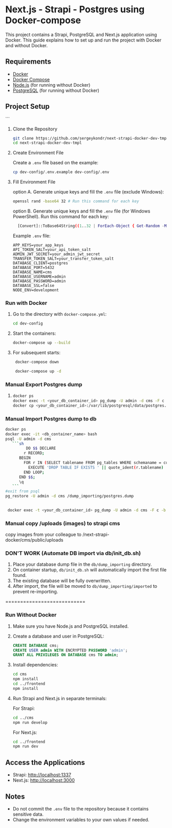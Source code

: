 # Next.js - Strapi - Postgres using Docker-compose

This project contains a Strapi, PostgreSQL and Next.js application using Docker. This guide explains how to set up and run the project with Docker and without Docker.

## Requirements

- [Docker](https://www.docker.com/get-started)
- [Docker Compose](https://docs.docker.com/compose/install/)
- [Node.js](https://nodejs.org/) (for running without Docker)
- [PostgreSQL](https://www.postgresql.org/) (for running without Docker)

## Project Setup

\```
1. Clone the Repository

    ```sh
    git clone https://github.com/sergeykondr/next-strapi-docker-dev-tmpl.git
    cd next-strapi-docker-dev-tmpl
    ```

2. Create Environment File

    Create a `.env` file based on the example:

    ```sh
    cp dev-config/.env.example dev-config/.env
    ```

3. Fill Environment File

    option A. Generate unique keys and fill the `.env` file (exclude Windows):

    ```sh
    openssl rand -base64 32 # Run this command for each key
    ```

    option B. Generate unique keys and fill the `.env` file (for Windows PowerShell). Run this command for each key:

    ```sh
      [Convert]::ToBase64String((1..32 | ForEach-Object { Get-Random -Minimum 0 -Maximum 256 }))
    ```

    Example `.env` file:

    ```env
    APP_KEYS=your_app_keys
    API_TOKEN_SALT=your_api_token_salt
    ADMIN_JWT_SECRET=your_admin_jwt_secret
    TRANSFER_TOKEN_SALT=your_transfer_token_salt
    DATABASE_CLIENT=postgres
    DATABASE_PORT=5432
    DATABASE_NAME=cms
    DATABASE_USERNAME=admin
    DATABASE_PASSWORD=admin
    DATABASE_SSL=false
    NODE_ENV=development
    ```

### Run with Docker

1. Go to the directory with `docker-compose.yml`:

    ```sh
    cd dev-config
    ```

2. Start the containers:

    ```sh
    docker-compose up --build
    ```

3. For subsequent starts:
   ```sh
    docker-compose down
    ```
    
   ```sh
    docker-compose up -d
    ```

### Manual Export Postgres dump
1.
   ```sh
   docker ps
   docker exec -t <your_db_container_id> pg_dump -U admin -d cms -F c -b -v -f /var/lib/postgresql/data/postgres.dump
   docker cp <your_db_container_id>:/var/lib/postgresql/data/postgres.dump /Users/<YOUR_USER>/documents/postgres.dump
   ```

### Manual Import Postgres dump to db
   ```sh
   docker ps
   docker exec -it <db_container_name> bash
   psql -U admin -d cms
      ```sh
            DO $$ DECLARE
           r RECORD;
         BEGIN
           FOR r IN (SELECT tablename FROM pg_tables WHERE schemaname = current_schema()) LOOP
             EXECUTE 'DROP TABLE IF EXISTS ' || quote_ident(r.tablename) || ' CASCADE';
           END LOOP;
         END $$;
         \q
      ```
   #exit from psql
   pg_restore -U admin -d cms /dump_importing/postgres.dump
   
    
    docker exec -t <your_db_container_id> pg_dump -U admin -d cms -F c -b -v -f /var/lib/postgresql/data/postgres.dump
   ```

### Manual copy /uploads (images) to strapi cms
   copy images from your colleague to /next-strapi-docker/cms/public/uploads


### DON'T WORK (Automate DB import via db/init_db.sh) 
1. Place your database dump file in the `db/dump_importing` directory.
2. On container startup, `db/init_db.sh` will automatically import the first file found.
3. The existing database will be fully overwritten.
4. After import, the file will be moved to `db/dump_importing/imported` to prevent re-importing.



===========================
### Run Without Docker

1. Make sure you have Node.js and PostgreSQL installed.

2. Create a database and user in PostgreSQL:

    ```sql
    CREATE DATABASE cms;
    CREATE USER admin WITH ENCRYPTED PASSWORD 'admin';
    GRANT ALL PRIVILEGES ON DATABASE cms TO admin;
    ```

3. Install dependencies:

    ```sh
    cd cms
    npm install
    cd ../frontend
    npm install
    ```

4. Run Strapi and Next.js in separate terminals:

    For Strapi:
    ```sh
    cd ../cms
    npm run develop
    ```

    For Next.js:
    ```sh
    cd ../frontend
    npm run dev
    ```

## Access the Applications

- Strapi: [http://localhost:1337](http://localhost:1337)
- Next.js: [http://localhost:3000](http://localhost:3000)

## Notes

- Do not commit the `.env` file to the repository because it contains sensitive data.
- Change the environment variables to your own values if needed.




